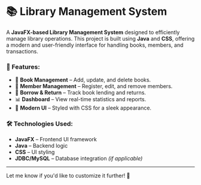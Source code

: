 
# 📚 Library Management System  

A **JavaFX-based Library Management System** designed to efficiently manage library operations. This project is built using **Java** and **CSS**, offering a modern and user-friendly interface for handling books, members, and transactions.  

### 🚀 Features:  
- 📖 **Book Management** – Add, update, and delete books.  
- 👥 **Member Management** – Register, edit, and remove members.  
- 🔄 **Borrow & Return** – Track book lending and returns.  
- 📊 **Dashboard** – View real-time statistics and reports.  
- 🎨 **Modern UI** – Styled with CSS for a sleek appearance.  

### 🛠️ Technologies Used:  
- **JavaFX** – Frontend UI framework  
- **Java** – Backend logic  
- **CSS** – UI styling  
- **JDBC/MySQL** – Database integration *(if applicable)*  

---

Let me know if you'd like to customize it further! 🚀
